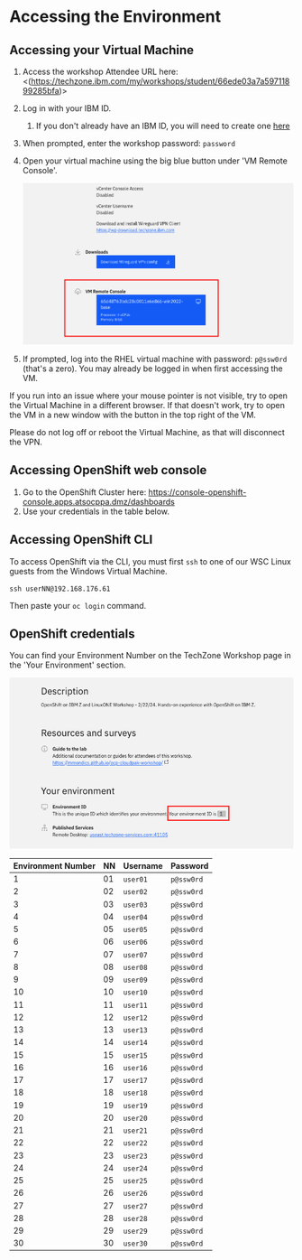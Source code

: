 # Accessing the Environment

## Accessing your Virtual Machine
1. Access the workshop Attendee URL here: <(https://techzone.ibm.com/my/workshops/student/66ede03a7a59711899285bfa)>
2. Log in with your IBM ID.
   1. If you don't already have an IBM ID, you will need to create one [here](https://www.ibm.com/account/reg/us-en/signup?formid=urx-19776&target=https%3A%2F%2Flogin.ibm.com%2Foidc%2Fendpoint%2Fdefault%2Fauthorize%3FqsId%3Db9977aed-1e6b-4321-9b43-ee4365544452%26client_id%3DODllMDk4YzItMjgxOC00)
3. When prompted, enter the workshop password: `password`
4. Open your virtual machine using the big blue button under 'VM Remote Console'.

   ![vm-remote-console](images/vm-remote-console.png)
   
5. If prompted, log into the RHEL virtual machine with password: `p@ssw0rd` (that's a zero). You may already be logged in when first accessing the VM.

If you run into an issue where your mouse pointer is not visible, try to open the Virtual Machine in a different browser. If that doesn't work, try to open the VM in a new window with the button in the top right of the VM.

Please do not log off or reboot the Virtual Machine, as that will disconnect the VPN.

## Accessing OpenShift web console
1. Go to the OpenShift Cluster here: <https://console-openshift-console.apps.atsocppa.dmz/dashboards>
2. Use your credentials in the table below. 

## Accessing OpenShift CLI
To access OpenShift via the CLI, you must first `ssh` to one of our WSC Linux guests from the Windows Virtual Machine.

```text
ssh userNN@192.168.176.61
```

Then paste your `oc login` command.

<!---
## Links to platforms
- OpenShift Cluster URL: <https://console-openshift-console.apps.atsocpd1.dmz/dashboards>
- Instana URL: <https://lcsins01.dmz/#/home>
- Turbonomic URL: <https://nginx-turbonomic-platform.apps.x2pn.dmz/app/>
- IBM Cloud Pak for Watson AIOps URL: <https://cpd-cp4waiops.apps.x2pn.dmz/zen/#/homepage>

If you cannot access the webpage for any of the platforms above, check that the Cisco Secure Client VPN is logged in on the Virtual Machine. If it is no longer logged in, please let the lab administrator know.
--->

## OpenShift credentials

You can find your Environment Number on the TechZone Workshop page in the 'Your Environment' section.

![environment-number](/images/environment-number.png)

| Environment Number | NN | Username | Password |
|-----|----|--------------------|--------------------|
| 1 | 01 | `user01` | `p@ssw0rd` |
| 2 | 02 | `user02` | `p@ssw0rd` |
| 3 | 03 | `user03` | `p@ssw0rd` |
| 4 | 04 | `user04` | `p@ssw0rd` |
| 5 | 05 | `user05` | `p@ssw0rd` |
| 6 | 06 | `user06` | `p@ssw0rd` |
| 7 | 07 | `user07` | `p@ssw0rd` |
| 8 | 08 | `user08` | `p@ssw0rd` |
| 9 | 09 | `user09` | `p@ssw0rd` |
| 10 | 10 | `user10` | `p@ssw0rd` |
| 11 | 11 | `user11` | `p@ssw0rd` |
| 12 | 12 | `user12` | `p@ssw0rd` |
| 13 | 13 | `user13` | `p@ssw0rd` |
| 14 | 14 | `user14` | `p@ssw0rd` |
| 15 | 15 | `user15` | `p@ssw0rd` |
| 16 | 16 | `user16` | `p@ssw0rd` |
| 17 | 17 | `user17` | `p@ssw0rd` |
| 18 | 18 | `user18` | `p@ssw0rd` |
| 19 | 19 | `user19` | `p@ssw0rd` |
| 20 | 20 | `user20` | `p@ssw0rd` |
| 21 | 21 | `user21` | `p@ssw0rd` |
| 22 | 22 | `user22` | `p@ssw0rd` |
| 23 | 23 | `user23` | `p@ssw0rd` |
| 24 | 24 | `user24` | `p@ssw0rd` |
| 25 | 25 | `user25` | `p@ssw0rd` |
| 26 | 26 | `user26` | `p@ssw0rd` |
| 27 | 27 | `user27` | `p@ssw0rd` |
| 28 | 28 | `user28` | `p@ssw0rd` |
| 29 | 29 | `user29` | `p@ssw0rd` |
| 30 | 30 | `user30` | `p@ssw0rd` |

